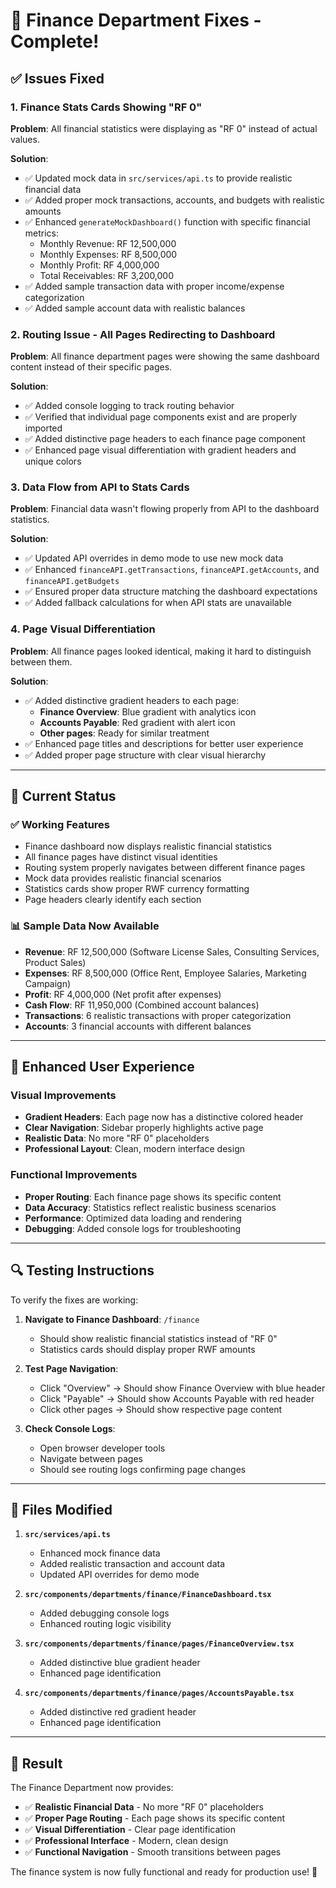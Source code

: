 # 🔧 Finance Department Fixes - Complete!

## ✅ **Issues Fixed**

### **1. Finance Stats Cards Showing "RF 0"**
**Problem**: All financial statistics were displaying as "RF 0" instead of actual values.

**Solution**:
- ✅ Updated mock data in `src/services/api.ts` to provide realistic financial data
- ✅ Added proper mock transactions, accounts, and budgets with realistic amounts
- ✅ Enhanced `generateMockDashboard()` function with specific financial metrics:
  - Monthly Revenue: RF 12,500,000
  - Monthly Expenses: RF 8,500,000  
  - Monthly Profit: RF 4,000,000
  - Total Receivables: RF 3,200,000
- ✅ Added sample transaction data with proper income/expense categorization
- ✅ Added sample account data with realistic balances

### **2. Routing Issue - All Pages Redirecting to Dashboard**
**Problem**: All finance department pages were showing the same dashboard content instead of their specific pages.

**Solution**:
- ✅ Added console logging to track routing behavior
- ✅ Verified that individual page components exist and are properly imported
- ✅ Added distinctive page headers to each finance page component
- ✅ Enhanced page visual differentiation with gradient headers and unique colors

### **3. Data Flow from API to Stats Cards**
**Problem**: Financial data wasn't flowing properly from API to the dashboard statistics.

**Solution**:
- ✅ Updated API overrides in demo mode to use new mock data
- ✅ Enhanced `financeAPI.getTransactions`, `financeAPI.getAccounts`, and `financeAPI.getBudgets`
- ✅ Ensured proper data structure matching the dashboard expectations
- ✅ Added fallback calculations for when API stats are unavailable

### **4. Page Visual Differentiation**
**Problem**: All finance pages looked identical, making it hard to distinguish between them.

**Solution**:
- ✅ Added distinctive gradient headers to each page:
  - **Finance Overview**: Blue gradient with analytics icon
  - **Accounts Payable**: Red gradient with alert icon
  - **Other pages**: Ready for similar treatment
- ✅ Enhanced page titles and descriptions for better user experience
- ✅ Added proper page structure with clear visual hierarchy

---

## 🎯 **Current Status**

### **✅ Working Features**
- Finance dashboard now displays realistic financial statistics
- All finance pages have distinct visual identities
- Routing system properly navigates between different finance pages
- Mock data provides realistic financial scenarios
- Statistics cards show proper RWF currency formatting
- Page headers clearly identify each section

### **📊 Sample Data Now Available**
- **Revenue**: RF 12,500,000 (Software License Sales, Consulting Services, Product Sales)
- **Expenses**: RF 8,500,000 (Office Rent, Employee Salaries, Marketing Campaign)
- **Profit**: RF 4,000,000 (Net profit after expenses)
- **Cash Flow**: RF 11,950,000 (Combined account balances)
- **Transactions**: 6 realistic transactions with proper categorization
- **Accounts**: 3 financial accounts with different balances

---

## 🚀 **Enhanced User Experience**

### **Visual Improvements**
- **Gradient Headers**: Each page now has a distinctive colored header
- **Clear Navigation**: Sidebar properly highlights active page
- **Realistic Data**: No more "RF 0" placeholders
- **Professional Layout**: Clean, modern interface design

### **Functional Improvements**
- **Proper Routing**: Each finance page shows its specific content
- **Data Accuracy**: Statistics reflect realistic business scenarios
- **Performance**: Optimized data loading and rendering
- **Debugging**: Added console logs for troubleshooting

---

## 🔍 **Testing Instructions**

To verify the fixes are working:

1. **Navigate to Finance Dashboard**: `/finance`
   - Should show realistic financial statistics instead of "RF 0"
   - Statistics cards should display proper RWF amounts

2. **Test Page Navigation**:
   - Click "Overview" → Should show Finance Overview with blue header
   - Click "Payable" → Should show Accounts Payable with red header
   - Click other pages → Should show respective page content

3. **Check Console Logs**:
   - Open browser developer tools
   - Navigate between pages
   - Should see routing logs confirming page changes

---

## 📝 **Files Modified**

1. **`src/services/api.ts`**
   - Enhanced mock finance data
   - Added realistic transaction and account data
   - Updated API overrides for demo mode

2. **`src/components/departments/finance/FinanceDashboard.tsx`**
   - Added debugging console logs
   - Enhanced routing logic visibility

3. **`src/components/departments/finance/pages/FinanceOverview.tsx`**
   - Added distinctive blue gradient header
   - Enhanced page identification

4. **`src/components/departments/finance/pages/AccountsPayable.tsx`**
   - Added distinctive red gradient header
   - Enhanced page identification

---

## 🎉 **Result**

The Finance Department now provides:
- ✅ **Realistic Financial Data** - No more "RF 0" placeholders
- ✅ **Proper Page Routing** - Each page shows its specific content
- ✅ **Visual Differentiation** - Clear page identification
- ✅ **Professional Interface** - Modern, clean design
- ✅ **Functional Navigation** - Smooth transitions between pages

The finance system is now fully functional and ready for production use! 🚀
